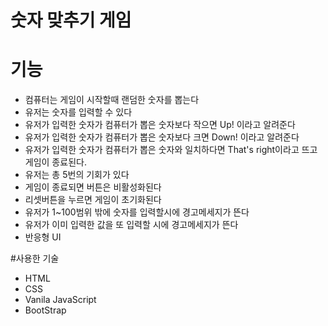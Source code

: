# 숫자 맞추기 게임



# 기능 

+ 컴퓨터는 게임이 시작할때 랜덤한 숫자를 뽑는다
+ 유저는 숫자를 입력할 수 있다
+ 유저가 입력한 숫자가 컴퓨터가 뽑은 숫자보다 작으면 Up! 이라고 알려준다
+ 유저가 입력한 숫자가 컴퓨터가 뽑은 숫자보다 크면 Down! 이라고 알려준다
+ 유저가 입력한 숫자가 컴퓨터가 뽑은 숫자와 일치하다면 That's right이라고 뜨고 게임이 종료된다.
+ 유저는 총 5번의 기회가 있다
+ 게임이 종료되면 버튼은 비활성화된다
+ 리셋버튼을 누르면 게임이 초기화된다
+ 유저가 1~100범위 밖에 숫자를 입력할시에 경고메세지가 뜬다
+ 유저가 이미 입력한 값을 또 입력할 시에 경고메세지가 뜬다
+ 반응형 UI


#사용한 기술 

+ HTML
+ CSS
+ Vanila JavaScript
+ BootStrap
